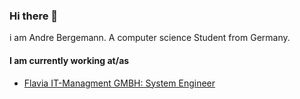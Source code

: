 ### Hi there 👋

i am Andre Bergemann. A computer science Student from Germany. 

#### I am currently working at/as
- [Flavia IT-Managment GMBH: System Engineer](https://www.flavia-it.de/en/index.html)

